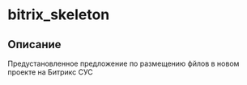 # bitrix_skeleton
## Описание
Предустановленное предложение по размещению фйлов в новом проекте на Битрикс СУС
